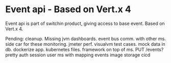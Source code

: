 # Event api - Based on Vert.x 4
Event api is part of switchin product, giving access to base event. Based on Vert.x 4. 


Pending:
cleanup.
Missing jvm dashboards.
event bus comm. with other ms.
side car for these monitoring.
jmeter perf.
visualvm
test cases.
mock data in db.
dockerize app.
kubernetes files.
framework on top of ms.
PUT /events?pretty
auth
session
user ms with mapping events
image storage
cicd